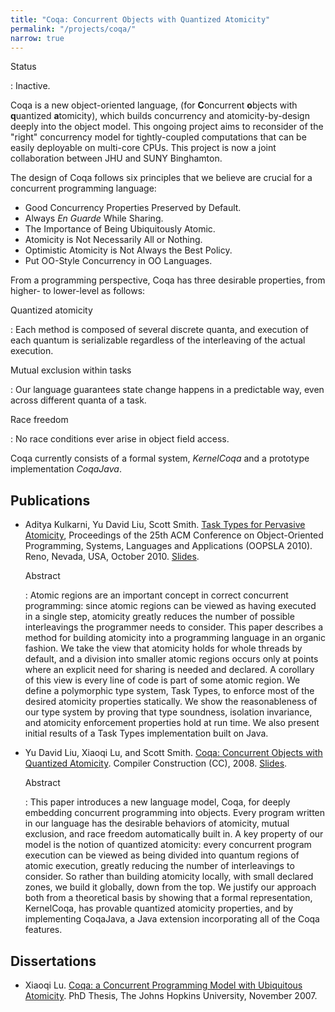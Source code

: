 ```yaml
---
title: "Coqa: Concurrent Objects with Quantized Atomicity"
permalink: "/projects/coqa/"
narrow: true
---
```


Status

: Inactive.

Coqa is a new object-oriented language, (for **C**oncurrent **o**bjects with
**q**uantized **a**tomicity), which builds concurrency and atomicity-by-design
deeply into the object model. This ongoing project aims to reconsider of the
"right" concurrency model for tightly-coupled computations that can be easily
deployable on multi-core CPUs. This project is now a joint collaboration between
JHU and SUNY Binghamton.

The design of Coqa follows six principles that we believe are crucial for a
concurrent programming language:

- Good Concurrency Properties Preserved by Default.
- Always _En Guarde_ While Sharing.
- The Importance of Being Ubiquitously Atomic.
- Atomicity is Not Necessarily All or Nothing.
- Optimistic Atomicity is Not Always the Best Policy.
- Put OO-Style Concurrency in OO Languages.

From a programming perspective, Coqa has three desirable properties, from higher- to lower-level as follows:

Quantized atomicity

: Each method is composed of several discrete quanta, and execution of each
  quantum is serializable regardless of the interleaving of the actual
  execution.

Mutual exclusion within tasks

: Our language guarantees state change happens in a predictable way, even across
  different quanta of a task.

Race freedom

: No race conditions ever arise in object field access.

Coqa currently consists of a formal system, _KernelCoqa_ and a prototype
implementation _CoqaJava_.

Publications
------------

- Aditya Kulkarni, Yu David Liu, Scott
  Smith. [Task Types for Pervasive Atomicity](/projects/coqa/papers/task-types-for-pervasive-atomicity.pdf),
  Proceedings of the 25th ACM Conference on Object-Oriented Programming,
  Systems, Languages and Applications (OOPSLA 2010). Reno, Nevada, USA,
  October 2010.
  [Slides](/projects/coqa/slides/task-types-for-pervasive-atomicity-slides.pdf).

  Abstract

  : Atomic regions are an important concept in correct concurrent programming:
    since atomic regions can be viewed as having executed in a single step,
    atomicity greatly reduces the number of possible interleavings the
    programmer needs to consider. This paper describes a method for building
    atomicity into a programming language in an organic fashion. We take the
    view that atomicity holds for whole threads by default, and a division into
    smaller atomic regions occurs only at points where an explicit need for
    sharing is needed and declared. A corollary of this view is every line of
    code is part of some atomic region. We define a polymorphic type system,
    Task Types, to enforce most of the desired atomicity properties
    statically. We show the reasonableness of our type system by proving that
    type soundness, isolation invariance, and atomicity enforcement properties
    hold at run time. We also present initial results of a Task Types
    implementation built on Java.

- Yu David Liu, Xiaoqi Lu, and Scott
  Smith. [Coqa: Concurrent Objects with Quantized Atomicity](/projects/coqa/papers/coqa-concurrent-objects-with-quantized-atomicity.pdf). Compiler
  Construction
  (CC), 2008. [Slides](/projects/coqa/slides/coqa-concurrent-objects-with-quantized-atomicity-slides.ppt).

  Abstract

  : This paper introduces a new language model, Coqa, for deeply embedding
    concurrent programming into objects. Every program written in our language
    has the desirable behaviors of atomicity, mutual exclusion, and race freedom
    automatically built in. A key property of our model is the notion of
    quantized atomicity: every concurrent program execution can be viewed as
    being divided into quantum regions of atomic execution, greatly reducing the
    number of interleavings to consider. So rather than building atomicity
    locally, with small declared zones, we build it globally, down from the
    top. We justify our approach both from a theoretical basis by showing that a
    formal representation, KernelCoqa, has provable quantized atomicity
    properties, and by implementing CoqaJava, a Java extension incorporating all
    of the Coqa features.

Dissertations
-------------

- Xiaoqi
  Lu. [Coqa: a Concurrent Programming Model with Ubiquitous Atomicity](/projects/coqa/dissertations/coqa-a-concurrent-programming-model-with-ubiquitous-atomicity.pdf). PhD
  Thesis, The Johns Hopkins University, November 2007.
